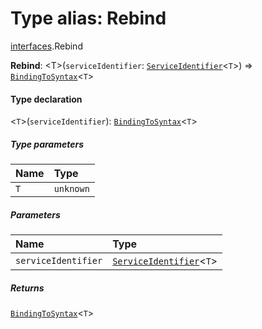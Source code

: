 # Type alias: Rebind

[interfaces](/auto-docs/editor/modules/interfaces.md).Rebind

**Rebind**: \<T>(`serviceIdentifier`: [`ServiceIdentifier`](/auto-docs/editor/types/interfaces.ServiceIdentifier.md)<`T`>) => [`BindingToSyntax`](/auto-docs/editor/interfaces/interfaces.BindingToSyntax.md)<`T`>

#### Type declaration

<`T`>(`serviceIdentifier`): [`BindingToSyntax`](/auto-docs/editor/interfaces/interfaces.BindingToSyntax.md)<`T`>

##### Type parameters

| Name | Type |
| :------ | :------ |
| `T` | `unknown` |

##### Parameters

| Name | Type |
| :------ | :------ |
| `serviceIdentifier` | [`ServiceIdentifier`](/auto-docs/editor/types/interfaces.ServiceIdentifier.md)<`T`> |

##### Returns

[`BindingToSyntax`](/auto-docs/editor/interfaces/interfaces.BindingToSyntax.md)<`T`>
